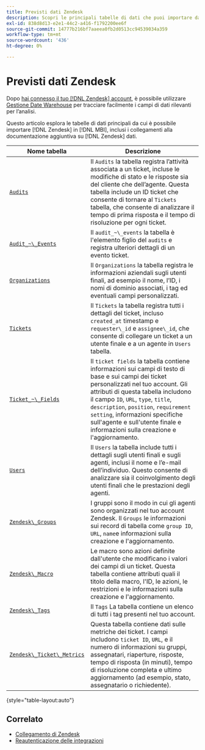 ```yaml
---
title: Previsti dati Zendesk
description: Scopri le principali tabelle di dati che puoi importare da Zendesk in MBI, inclusi i collegamenti alla documentazione aggiuntiva sui dati di Zendesk.
exl-id: 838d8d13-e2e1-44c2-a416-f1792200ee6f
source-git-commit: 14777b216bf7aaeea0fb2d0513cc94539034a359
workflow-type: tm+mt
source-wordcount: '436'
ht-degree: 0%

---
```


# Previsti dati Zendesk

Dopo [hai connesso il tuo [!DNL Zendesk] account](../integrations/zendesk.md), è possibile utilizzare [Gestione Date Warehouse](../../../data-analyst/data-warehouse-mgr/tour-dwm.md) per tracciare facilmente i campi di dati rilevanti per l’analisi.

Questo articolo esplora le tabelle di dati principali da cui è possibile importare [!DNL Zendesk] in [!DNL MBI], inclusi i collegamenti alla documentazione aggiuntiva su [!DNL Zendesk] dati.

| Nome tabella | Descrizione |
|-----|-----|
| [`Audits`](https://developer.zendesk.com/rest_api/docs/core/ticket_audits) | Il `Audits` la tabella registra l’attività associata a un ticket, incluse le modifiche di stato e le risposte sia del cliente che dell’agente. Questa tabella include un ID ticket che consente di tornare al `Tickets` tabella, che consente di analizzare il tempo di prima risposta e il tempo di risoluzione per ogni ticket. |
| [`Audit_~\_Events`](https://developer.zendesk.com/rest_api/docs/core/ticket_audits#audit-events) | Il `audit_~\_events` la tabella è l&#39;elemento figlio del `audits` e registra ulteriori dettagli di un evento ticket. |
| [`Organizations`](https://developer.zendesk.com/rest_api/docs/core/organizations) | Il `Organizations` la tabella registra le informazioni aziendali sugli utenti finali, ad esempio il nome, l’ID, i nomi di dominio associati, i tag ed eventuali campi personalizzati. |
| [`Tickets`](https://developer.zendesk.com/rest_api/docs/core/tickets) | Il `Tickets` la tabella registra tutti i dettagli del ticket, incluso `created_at` timestamp e `requester\_id` e `assignee\_id`, che consente di collegare un ticket a un utente finale e a un agente in `Users` tabella. |
| [`Ticket_~\_Fields`](https://developer.zendesk.com/rest_api/docs/core/ticket_fields) | Il `ticket fields` la tabella contiene informazioni sui campi di testo di base e sui campi dei ticket personalizzati nel tuo account. Gli attributi di questa tabella includono il campo `ID`, `URL`, `type`, `title`, `description`, `position`, `requirement setting`, informazioni specifiche sull&#39;agente e sull&#39;utente finale e informazioni sulla creazione e l&#39;aggiornamento. |
| [`Users`](https://developer.zendesk.com/rest_api/docs/core/users) | Il `Users` la tabella include tutti i dettagli sugli utenti finali e sugli agenti, inclusi il nome e l’e-mail dell’individuo. Questo consente di analizzare sia il coinvolgimento degli utenti finali che le prestazioni degli agenti. |
| [`Zendesk\_Groups`](https://developer.zendesk.com/rest_api/docs/core/groups) | I gruppi sono il modo in cui gli agenti sono organizzati nel tuo account Zendesk. Il `Groups` le informazioni sui record di tabella come `group ID`, `URL`, `name`e informazioni sulla creazione e l&#39;aggiornamento. |
| [`Zendesk\_Macro`](https://developer.zendesk.com/rest_api/docs/core/macros) | Le macro sono azioni definite dall&#39;utente che modificano i valori dei campi di un ticket. Questa tabella contiene attributi quali il titolo della macro, l&#39;ID, le azioni, le restrizioni e le informazioni sulla creazione e l&#39;aggiornamento. |
| [`Zendesk\_Tags`](https://developer.zendesk.com/rest_api/docs/core/tags) | Il `Tags` La tabella contiene un elenco di tutti i tag presenti nel tuo account. |
| [`Zendesk\_Ticket\_Metrics`](https://developer.zendesk.com/rest_api/docs/core/ticket_metrics#ticket-metrics) | Questa tabella contiene dati sulle metriche dei ticket. I campi includono `ticket ID`, `URL`, e il numero di informazioni su gruppi, assegnatari, riaperture, risposte, tempo di risposta (in minuti), tempo di risoluzione completa e ultimo aggiornamento (ad esempio, stato, assegnatario o richiedente). |

{style="table-layout:auto"}

## Correlato

* [Collegamento di Zendesk](../integrations/zendesk.md)
* [Reautenticazione delle integrazioni](https://experienceleague.adobe.com/docs/commerce-knowledge-base/kb/how-to/mbi-reauthenticating-integrations.html?lang=en)
